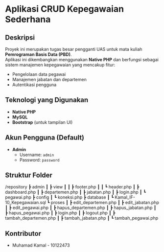 # Aplikasi CRUD Kepegawaian Sederhana

## Deskripsi
Proyek ini merupakan tugas besar pengganti UAS untuk mata kuliah **Pemrograman Basis Data (PBD)**.  
Aplikasi ini dikembangkan menggunakan **Native PHP** dan berfungsi sebagai sistem manajemen kepegawaian yang mencakup fitur:
- Pengelolaan data pegawai
- Manajemen jabatan dan departemen
- Autentikasi pengguna

## Teknologi yang Digunakan
- **Native PHP**
- **MySQL**
- **Bootstrap** (untuk tampilan UI)

## Akun Pengguna (Default)
- **Admin**  
  - Username: `admin`  
  - Password: `password`  

## Struktur Folder
/repository
 ┣ admin
 ┃ ┣ view
 ┃ ┃ ┣ footer.php
 ┃ ┃ ┗ header.php
 ┃ ┣ dashboard.php
 ┃ ┣ departemen.php
 ┃ ┣ jabatan.php
 ┃ ┣ login.php
 ┃ ┗ pegawai.php
 ┣ config
 ┃ ┗ koneksi.php
 ┣ database
 ┃ ┗ Kamal_IF-10_Kepegawaian.sql
 ┗ proses
 ┃ ┣ edit_departemen.php
 ┃ ┣ edit_jabatan.php
 ┃ ┣ edit_pegawai.php
 ┃ ┣ hapus_departemen.php
 ┃ ┣ hapus_jabatan.php
 ┃ ┣ hapus_pegawai.php
 ┃ ┣ login.php
 ┃ ┣ logout.php
 ┃ ┣ tambah_departemen.php
 ┃ ┣ tambah_jabatan.php
 ┃ ┗ tambah_pegawai.php

## Kontributor
- Muhamad Kamal - 10122473
